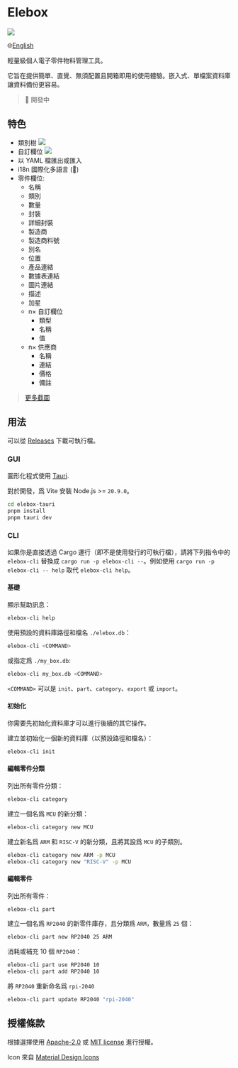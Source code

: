 # Elebox

![](https://i.imgur.com/i6ihU9o.png)

🌐[English](https://github.com/ziteh/elebox?tab=readme-ov-file#readme)

輕量級個人電子零件物料管理工具。

它旨在提供簡單、直覺、無須配置且開箱即用的使用體驗。嵌入式、單檔案資料庫讓資料備份更容易。

> 🚧 開發中

## 特色

- 類別樹
    ![](https://i.imgur.com/phWJwdP.png)
- 自訂欄位
    ![](https://i.imgur.com/XFL17i5.png)
- 以 YAML 檔匯出或匯入
- i18n 國際化多語言 (🚧)
- 零件欄位:
    - 名稱
    - 類別
    - 數量
    - 封裝
    - 詳細封裝
    - 製造商
    - 製造商料號
    - 別名
    - 位置
    - 產品連結
    - 數據表連結
    - 圖片連結
    - 描述
    - 加星
    - n× 自訂欄位
        - 類型
        - 名稱
        - 值
    - n× 供應商
        - 名稱
        - 連結
        - 價格
        - 備註

> [更多截圖](https://imgur.com/a/D1NnbBg)

## 用法

可以從 [Releases](https://github.com/ziteh/elebox/releases) 下載可執行檔。

### GUI

圖形化程式使用 [Tauri](https://tauri.app/).

對於開發，爲 Vite 安裝 Node.js >= `20.9.0`。

```bash
cd elebox-tauri
pnpm install
pnpm tauri dev
```

### CLI

如果你是直接透過 Cargo 運行（即不是使用發行的可執行檔），請將下列指令中的 `elebox-cli` 替換成 `cargo run -p elebox-cli --`。例如使用 `cargo run -p elebox-cli -- help` 取代 `elebox-cli help`。

#### 基礎

顯示幫助訊息：

```bash
elebox-cli help
```

使用預設的資料庫路徑和檔名 `./elebox.db`：

```bash
elebox-cli <COMMAND>
```

或指定爲 `./my_box.db`:

```bash
elebox-cli my_box.db <COMMAND>
```

`<COMMAND>` 可以是 `init`、`part`、`category`、`export` 或 `import`。

#### 初始化

你需要先初始化資料庫才可以進行後續的其它操作。

建立並初始化一個新的資料庫（以預設路徑和檔名）：

```bash
elebox-cli init
```

#### 編輯零件分類

列出所有零件分類：

```bash
elebox-cli category
```

建立一個名爲 `MCU` 的新分類：

```bash
elebox-cli category new MCU
```

建立新名爲 `ARM` 和 `RISC-V` 的新分類，且將其設爲 `MCU` 的子類別。

```bash
elebox-cli category new ARM -p MCU
elebox-cli category new "RISC-V" -p MCU
```

#### 編輯零件

列出所有零件：

```bash
elebox-cli part
```

建立一個名爲 `RP2040` 的新零件庫存，且分類爲 `ARM`，數量爲 `25` 個：

```bash
elebox-cli part new RP2040 25 ARM
```

消耗或補充 10 個 `RP2040`：

```bash
elebox-cli part use RP2040 10
elebox-cli part add RP2040 10
```

將 `RP2040` 重新命名爲 `rpi-2040`

```bash
elebox-cli part update RP2040 "rpi-2040"
```

## 授權條款

根據選擇使用 [Apache-2.0](/LICENSE-APACHE) 或 [MIT license](/LICENSE-MIT) 進行授權。

Icon 來自 [Material Design Icons](https://pictogrammers.com/library/mdi/)
